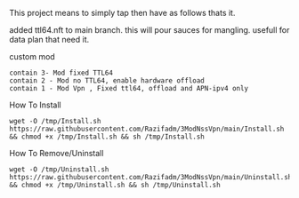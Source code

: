 This project means to simply tap then have as follows thats it.

added ttl64.nft to main branch.
this will pour sauces for mangling.
usefull for data plan that need it.

custom mod 
```
contain 3- Mod fixed TTL64
contain 2 - Mod no TTL64, enable hardware offload
contain 1 - Mod Vpn , Fixed ttl64, offload and APN-ipv4 only
```

How To Install
```
wget -O /tmp/Install.sh https://raw.githubusercontent.com/Razifadm/3ModNssVpn/main/Install.sh && chmod +x /tmp/Install.sh && sh /tmp/Install.sh
```


How To Remove/Uninstall
```
wget -O /tmp/Uninstall.sh https://raw.githubusercontent.com/Razifadm/3ModNssVpn/main/Uninstall.sh && chmod +x /tmp/Uninstall.sh && sh /tmp/Uninstall.sh
```


